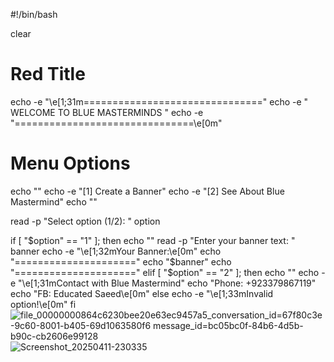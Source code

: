 #!/bin/bash

clear
# Red Title
echo -e "\e[1;31m==============================="
echo -e "     WELCOME TO BLUE MASTERMINDS      "
echo -e "===============================\e[0m"

# Menu Options
echo ""
echo -e "[1] Create a Banner"
echo -e "[2] See About Blue Mastermind"
echo ""

read -p "Select option (1/2): " option

if [ "$option" == "1" ]; then
    echo ""
    read -p "Enter your banner text: " banner
    echo -e "\e[1;32mYour Banner:\e[0m"
    echo "====================="
    echo "$banner"
    echo "====================="
elif [ "$option" == "2" ]; then
    echo ""
    echo -e "\e[1;31mContact with Blue Mastermind"
    echo "Phone: +923379867119"
    echo "FB: Educated Saeed\e[0m"
else
    echo -e "\e[1;33mInvalid option!\e[0m"
fi![file_00000000864c6230bee20e63ec9457a5_conversation_id=67f80c3e-9c60-8001-b405-69d1063580f6 message_id=bc05bc0f-84b6-4d5b-b90c-cb2606e99128](https://github.com/user-attachments/assets/23b05635-6765-4cea-aaf8-bdc7094ad264)
![Screenshot_20250411-230335](https://github.com/user-attachments/assets/3635feb4-93ef-42e9-a845-d2083180b08e)
